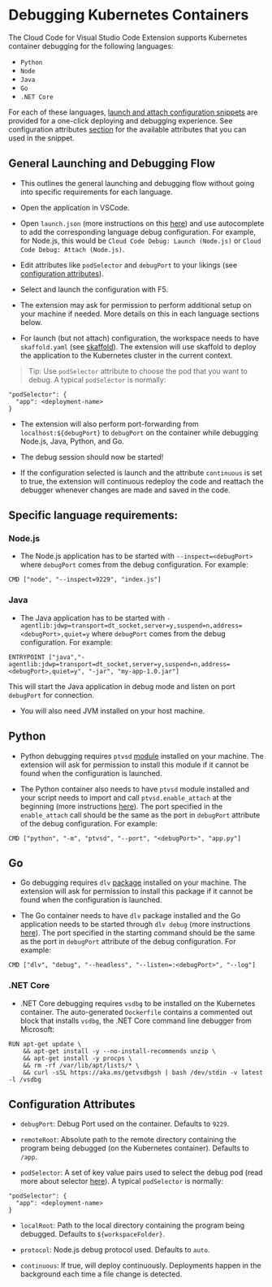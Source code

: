 # Debugging Kubernetes Containers

The Cloud Code for Visual Studio Code Extension supports Kubernetes container debugging for the following languages:
* `Python`
* `Node`
* `Java`
* `Go`
* `.NET Core`

For each of these languages, [launch and attach configuration snippets](https://code.visualstudio.com/docs/editor/debugging#_launch-configurations) are provided for a one-click deploying and debugging experience. See configuration attributes [section](#configuration-attributes) for the available attributes that you can used in the snippet.

## General Launching and Debugging Flow

* This outlines the general launching and debugging flow without going into specific requirements for each language.

* Open the application in VSCode.

* Open `launch.json` (more instructions on this [here](https://code.visualstudio.com/docs/editor/debugging#_launch-configurations)) and use autocomplete to add the corresponding language debug configuration. For example, for Node.js, this would be `Cloud Code Debug: Launch (Node.js)` or `Cloud Code Debug: Attach (Node.js)`.

* Edit attributes like `podSelector` and `debugPort` to your likings (see [configuration attributes](#configuration-attributes)).

* Select and launch the configuration with F5.

* The extension may ask for permission to perform additional setup on your machine if needed. More details on this in each language sections below.

* For launch (but not attach) configuration, the workspace needs to have `skaffold.yaml` (see [skaffold](https://github.com/GoogleContainerTools/skaffold)). The extension will use skaffold to deploy the application to the Kubernetes cluster in the current context.

> Tip: Use `podSelector` attribute to choose the pod that you want to debug. A typical `podSelector` is normally:
```
"podSelector": {
  "app": <deployment-name>
}
```

* The extension will also perform port-forwarding from `localhost:${debugPort}` to `debugPort` on the container while debugging Node.js, Java, Python, and Go.

* The debug session should now be started!

* If the configuration selected is launch and the attribute `continuous` is set to true, the extension will continuous redeploy the code and reattach the debugger whenever changes are made and saved in the code.

## Specific language requirements:

### Node.js

* The Node.js application has to be started with `--inspect=<debugPort>` where `debugPort` comes from the debug configuration. For example:
```
CMD ["node", "--inspect=9229", "index.js"]
```

### Java

* The Java application has to be started with `-agentlib:jdwp=transport=dt_socket,server=y,suspend=n,address=<debugPort>,quiet=y` where `debugPort` comes from the debug configuration. For example:
```
ENTRYPOINT ["java","-agentlib:jdwp=transport=dt_socket,server=y,suspend=n,address=<debugPort>,quiet=y", "-jar", "my-app-1.0.jar"]
```
This will start the Java application in debug mode and listen on port `debugPort` for connection.

* You will also need JVM installed on your host machine.

## Python

* Python debugging requires `ptvsd` [module](https://github.com/Microsoft/ptvsd) installed on your machine. The extension will ask for permission to install this module if it cannot be found when the configuration is launched.

* The Python container also needs to have `ptvsd` module installed and your script needs to import and call `ptvsd.enable_attach` at the beginning (more instructions [here](https://github.com/Microsoft/ptvsd#enable-debugging)). The port specified in the `enable_attach` call should be the same as the port in `debugPort` attribute of the debug configuration. For example:
```
CMD ["python", "-m", "ptvsd", "--port", "<debugPort>", "app.py"]
```

## Go

* Go debugging requires `dlv` [package](https://github.com/derekparker/delve) installed on your machine. The extension will ask for permission to install this package if it cannot be found when the configuration is launched.

* The Go container needs to have `dlv` package installed and the Go application needs to be started through `dlv debug` (more instructions [here](https://github.com/derekparker/delve/blob/master/Documentation/usage/dlv_debug.md)). The port specified in the starting command should be the same as the port in `debugPort` attribute of the debug configuration. For example:
```
CMD ["dlv", "debug", "--headless", "--listen=:<debugPort>", "--log"]
```

### .NET Core

* .NET Core debugging requires `vsdbg` to be installed on the Kubernetes container. The auto-generated `Dockerfile` contains a commented out block that installs `vsdbg`, the .NET Core command line debugger from Microsoft:
```
RUN apt-get update \
    && apt-get install -y --no-install-recommends unzip \
    && apt-get install -y procps \
    && rm -rf /var/lib/apt/lists/* \
    && curl -sSL https://aka.ms/getvsdbgsh | bash /dev/stdin -v latest -l /vsdbg
```

## Configuration Attributes

* `debugPort`: Debug Port used on the container. Defaults to `9229`.

* `remoteRoot`: Absolute path to the remote directory containing the program being debugged (on the Kubernetes container). Defaults to `/app`.

* `podSelector`: A set of key value pairs used to select the debug pod (read more about selector [here](https://kubernetes.io/docs/concepts/overview/working-with-objects/labels/)). A typical `podSelector` is normally:
```
"podSelector": {
  "app": <deployment-name>
}
```

* `localRoot`: Path to the local directory containing the program being debugged. Defaults to `${workspaceFolder}`.

* `protocol`: Node.js debug protocol used. Defaults to `auto`.

* `continuous`: If true, will deploy continuously. Deployments happen in the background each time a file change is detected.
